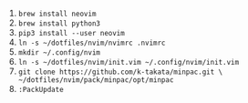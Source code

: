 1. `brew install neovim`
2. `brew install python3`
3. `pip3 install --user neovim`
4. `ln -s ~/dotfiles/nvim/nvimrc .nvimrc`
5. `mkdir ~/.config/nvim`
6. `ln -s ~/dotfiles/nvim/init.vim ~/.config/nvim/init.vim`
7. `git clone https://github.com/k-takata/minpac.git \
    ~/dotfiles/nvim/pack/minpac/opt/minpac`
8. `:PackUpdate`
